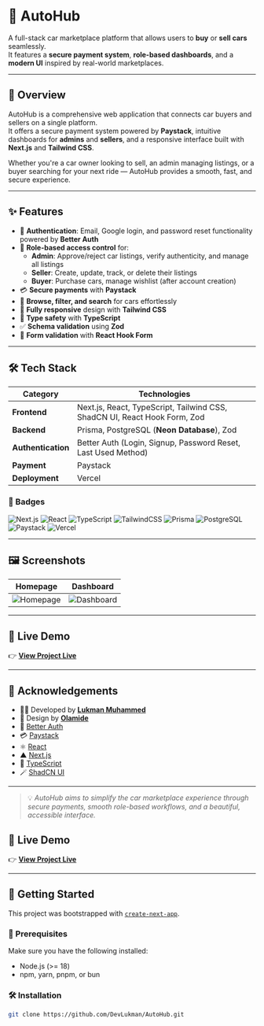 # 🚗 AutoHub

A full-stack car marketplace platform that allows users to **buy** or **sell cars** seamlessly.  
It features a **secure payment system**, **role-based dashboards**, and a **modern UI** inspired by real-world marketplaces.

---

## 🧭 Overview

AutoHub is a comprehensive web application that connects car buyers and sellers on a single platform.  
It offers a secure payment system powered by **Paystack**, intuitive dashboards for **admins** and **sellers**, and a responsive interface built with **Next.js** and **Tailwind CSS**.

Whether you're a car owner looking to sell, an admin managing listings, or a buyer searching for your next ride — AutoHub provides a smooth, fast, and secure experience.

---

## ✨ Features

- 🔐 **Authentication**: Email, Google login, and password reset functionality powered by **Better Auth**
- 👥 **Role-based access control** for:
  - **Admin**: Approve/reject car listings, verify authenticity, and manage all listings
  - **Seller**: Create, update, track, or delete their listings
  - **Buyer**: Purchase cars, manage wishlist (after account creation)
- 💳 **Secure payments** with **Paystack**
- 🔎 **Browse, filter, and search** for cars effortlessly
- 🧱 **Fully responsive** design with **Tailwind CSS**
- 🧩 **Type safety** with **TypeScript**
- ✅ **Schema validation** using **Zod**
- 📝 **Form validation** with **React Hook Form**

---

## 🛠️ Tech Stack

| Category           | Technologies                                                              |
| ------------------ | ------------------------------------------------------------------------- |
| **Frontend**       | Next.js, React, TypeScript, Tailwind CSS, ShadCN UI, React Hook Form, Zod |
| **Backend**        | Prisma, PostgreSQL (**Neon Database**), Zod                               |
| **Authentication** | Better Auth (Login, Signup, Password Reset, Last Used Method)             |
| **Payment**        | Paystack                                                                  |
| **Deployment**     | Vercel                                                                    |

### 🧩 Badges

![Next.js](https://img.shields.io/badge/Next.js-000000?logo=nextdotjs)
![React](https://img.shields.io/badge/React-61DAFB?logo=react)
![TypeScript](https://img.shields.io/badge/TypeScript-3178C6?logo=typescript)
![TailwindCSS](https://img.shields.io/badge/Tailwind_CSS-38B2AC?logo=tailwind-css)
![Prisma](https://img.shields.io/badge/Prisma-2D3748?logo=prisma)
![PostgreSQL](https://img.shields.io/badge/PostgreSQL-336791?logo=postgresql)
![Paystack](https://img.shields.io/badge/Paystack-3BB75E?logo=paystack)
![Vercel](https://img.shields.io/badge/Vercel-000000?logo=vercel)

---

## 🖼️ Screenshots

| Homepage                                       | Dashboard                                        |
| ---------------------------------------------- | ------------------------------------------------ |
| ![Homepage](./public/screenshots/homepage.png) | ![Dashboard](./public/screenshots/dashboard.png) |

---

## 🔗 Live Demo

👉 [**View Project Live**](https://your-live-demo-link.com)

---

## 🙏 Acknowledgements

- 👨‍💻 Developed by [**Lukman Muhammed**](https://github.com/yourusername)
- 🎨 Design by [**Olamide**](https://link-to-designer.com)
- 🔐 [Better Auth](https://better-auth.com)
- 💳 [Paystack](https://paystack.com)
- ⚛️ [React](https://react.dev)
- ▲ [Next.js](https://nextjs.org)
- 🧠 [TypeScript](https://www.typescriptlang.org)
- 🪄 [ShadCN UI](https://ui.shadcn.com)

---

> 💡 _AutoHub aims to simplify the car marketplace experience through secure payments, smooth role-based workflows, and a beautiful, accessible interface._

## 🔗 Live Demo

👉 [**View Project Live**](https://your-live-demo-link.com)

---

## 🚀 Getting Started

This project was bootstrapped with [`create-next-app`](https://nextjs.org/docs/app/api-reference/cli/create-next-app).

### 🧰 Prerequisites

Make sure you have the following installed:

- Node.js (>= 18)
- npm, yarn, pnpm, or bun

### 🛠 Installation

```bash
git clone https://github.com/DevLukman/AutoHub.git
```
